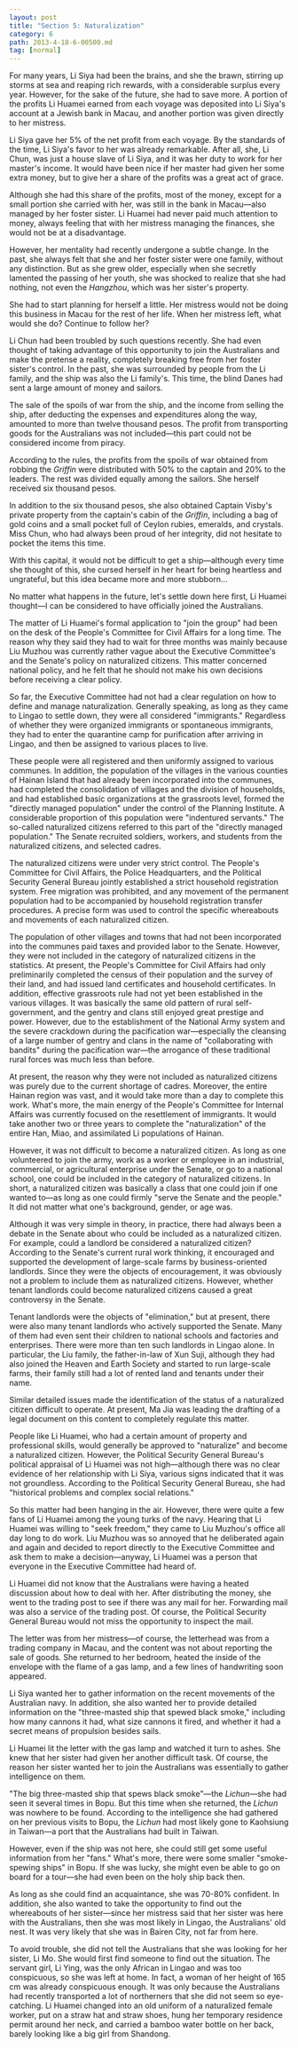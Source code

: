```yaml
---
layout: post
title: "Section 5: Naturalization"
category: 6
path: 2013-4-18-6-00500.md
tag: [normal]
---
```


For many years, Li Siya had been the brains, and she the brawn, stirring up storms at sea and reaping rich rewards, with a considerable surplus every year. However, for the sake of the future, she had to save more. A portion of the profits Li Huamei earned from each voyage was deposited into Li Siya's account at a Jewish bank in Macau, and another portion was given directly to her mistress.

Li Siya gave her 5% of the net profit from each voyage. By the standards of the time, Li Siya's favor to her was already remarkable. After all, she, Li Chun, was just a house slave of Li Siya, and it was her duty to work for her master's income. It would have been nice if her master had given her some extra money, but to give her a share of the profits was a great act of grace.

Although she had this share of the profits, most of the money, except for a small portion she carried with her, was still in the bank in Macau—also managed by her foster sister. Li Huamei had never paid much attention to money, always feeling that with her mistress managing the finances, she would not be at a disadvantage.

However, her mentality had recently undergone a subtle change. In the past, she always felt that she and her foster sister were one family, without any distinction. But as she grew older, especially when she secretly lamented the passing of her youth, she was shocked to realize that she had nothing, not even the *Hangzhou*, which was her sister's property.

She had to start planning for herself a little. Her mistress would not be doing this business in Macau for the rest of her life. When her mistress left, what would she do? Continue to follow her?

Li Chun had been troubled by such questions recently. She had even thought of taking advantage of this opportunity to join the Australians and make the pretense a reality, completely breaking free from her foster sister's control. In the past, she was surrounded by people from the Li family, and the ship was also the Li family's. This time, the blind Danes had sent a large amount of money and sailors.

The sale of the spoils of war from the ship, and the income from selling the ship, after deducting the expenses and expenditures along the way, amounted to more than twelve thousand pesos. The profit from transporting goods for the Australians was not included—this part could not be considered income from piracy.

According to the rules, the profits from the spoils of war obtained from robbing the *Griffin* were distributed with 50% to the captain and 20% to the leaders. The rest was divided equally among the sailors. She herself received six thousand pesos.

In addition to the six thousand pesos, she also obtained Captain Visby's private property from the captain's cabin of the *Griffin*, including a bag of gold coins and a small pocket full of Ceylon rubies, emeralds, and crystals. Miss Chun, who had always been proud of her integrity, did not hesitate to pocket the items this time.

With this capital, it would not be difficult to get a ship—although every time she thought of this, she cursed herself in her heart for being heartless and ungrateful, but this idea became more and more stubborn...

No matter what happens in the future, let's settle down here first, Li Huamei thought—I can be considered to have officially joined the Australians.

The matter of Li Huamei's formal application to "join the group" had been on the desk of the People's Committee for Civil Affairs for a long time. The reason why they said they had to wait for three months was mainly because Liu Muzhou was currently rather vague about the Executive Committee's and the Senate's policy on naturalized citizens. This matter concerned national policy, and he felt that he should not make his own decisions before receiving a clear policy.

So far, the Executive Committee had not had a clear regulation on how to define and manage naturalization. Generally speaking, as long as they came to Lingao to settle down, they were all considered "immigrants." Regardless of whether they were organized immigrants or spontaneous immigrants, they had to enter the quarantine camp for purification after arriving in Lingao, and then be assigned to various places to live.

These people were all registered and then uniformly assigned to various communes. In addition, the population of the villages in the various counties of Hainan Island that had already been incorporated into the communes, had completed the consolidation of villages and the division of households, and had established basic organizations at the grassroots level, formed the "directly managed population" under the control of the Planning Institute. A considerable proportion of this population were "indentured servants." The so-called naturalized citizens referred to this part of the "directly managed population." The Senate recruited soldiers, workers, and students from the naturalized citizens, and selected cadres.

The naturalized citizens were under very strict control. The People's Committee for Civil Affairs, the Police Headquarters, and the Political Security General Bureau jointly established a strict household registration system. Free migration was prohibited, and any movement of the permanent population had to be accompanied by household registration transfer procedures. A precise form was used to control the specific whereabouts and movements of each naturalized citizen.

The population of other villages and towns that had not been incorporated into the communes paid taxes and provided labor to the Senate. However, they were not included in the category of naturalized citizens in the statistics. At present, the People's Committee for Civil Affairs had only preliminarily completed the census of their population and the survey of their land, and had issued land certificates and household certificates. In addition, effective grassroots rule had not yet been established in the various villages. It was basically the same old pattern of rural self-government, and the gentry and clans still enjoyed great prestige and power. However, due to the establishment of the National Army system and the severe crackdown during the pacification war—especially the cleansing of a large number of gentry and clans in the name of "collaborating with bandits" during the pacification war—the arrogance of these traditional rural forces was much less than before.

At present, the reason why they were not included as naturalized citizens was purely due to the current shortage of cadres. Moreover, the entire Hainan region was vast, and it would take more than a day to complete this work. What's more, the main energy of the People's Committee for Internal Affairs was currently focused on the resettlement of immigrants. It would take another two or three years to complete the "naturalization" of the entire Han, Miao, and assimilated Li populations of Hainan.

However, it was not difficult to become a naturalized citizen. As long as one volunteered to join the army, work as a worker or employee in an industrial, commercial, or agricultural enterprise under the Senate, or go to a national school, one could be included in the category of naturalized citizens. In short, a naturalized citizen was basically a class that one could join if one wanted to—as long as one could firmly "serve the Senate and the people." It did not matter what one's background, gender, or age was.

Although it was very simple in theory, in practice, there had always been a debate in the Senate about who could be included as a naturalized citizen. For example, could a landlord be considered a naturalized citizen? According to the Senate's current rural work thinking, it encouraged and supported the development of large-scale farms by business-oriented landlords. Since they were the objects of encouragement, it was obviously not a problem to include them as naturalized citizens. However, whether tenant landlords could become naturalized citizens caused a great controversy in the Senate.

Tenant landlords were the objects of "elimination," but at present, there were also many tenant landlords who actively supported the Senate. Many of them had even sent their children to national schools and factories and enterprises. There were more than ten such landlords in Lingao alone. In particular, the Liu family, the father-in-law of Xun Suji, although they had also joined the Heaven and Earth Society and started to run large-scale farms, their family still had a lot of rented land and tenants under their name.

Similar detailed issues made the identification of the status of a naturalized citizen difficult to operate. At present, Ma Jia was leading the drafting of a legal document on this content to completely regulate this matter.

People like Li Huamei, who had a certain amount of property and professional skills, would generally be approved to "naturalize" and become a naturalized citizen. However, the Political Security General Bureau's political appraisal of Li Huamei was not high—although there was no clear evidence of her relationship with Li Siya, various signs indicated that it was not groundless. According to the Political Security General Bureau, she had "historical problems and complex social relations."

So this matter had been hanging in the air. However, there were quite a few fans of Li Huamei among the young turks of the navy. Hearing that Li Huamei was willing to "seek freedom," they came to Liu Muzhou's office all day long to do work. Liu Muzhou was so annoyed that he deliberated again and again and decided to report directly to the Executive Committee and ask them to make a decision—anyway, Li Huamei was a person that everyone in the Executive Committee had heard of.

Li Huamei did not know that the Australians were having a heated discussion about how to deal with her. After distributing the money, she went to the trading post to see if there was any mail for her. Forwarding mail was also a service of the trading post. Of course, the Political Security General Bureau would not miss the opportunity to inspect the mail.

The letter was from her mistress—of course, the letterhead was from a trading company in Macau, and the content was not about reporting the sale of goods. She returned to her bedroom, heated the inside of the envelope with the flame of a gas lamp, and a few lines of handwriting soon appeared.

Li Siya wanted her to gather information on the recent movements of the Australian navy. In addition, she also wanted her to provide detailed information on the "three-masted ship that spewed black smoke," including how many cannons it had, what size cannons it fired, and whether it had a secret means of propulsion besides sails.

Li Huamei lit the letter with the gas lamp and watched it turn to ashes. She knew that her sister had given her another difficult task. Of course, the reason her sister wanted her to join the Australians was essentially to gather intelligence on them.

"The big three-masted ship that spews black smoke"—the *Lichun*—she had seen it several times in Bopu. But this time when she returned, the *Lichun* was nowhere to be found. According to the intelligence she had gathered on her previous visits to Bopu, the *Lichun* had most likely gone to Kaohsiung in Taiwan—a port that the Australians had built in Taiwan.

However, even if the ship was not here, she could still get some useful information from her "fans." What's more, there were some smaller "smoke-spewing ships" in Bopu. If she was lucky, she might even be able to go on board for a tour—she had even been on the holy ship back then.

As long as she could find an acquaintance, she was 70-80% confident. In addition, she also wanted to take the opportunity to find out the whereabouts of her sister—since her mistress said that her sister was here with the Australians, then she was most likely in Lingao, the Australians' old nest. It was very likely that she was in Bairen City, not far from here.

To avoid trouble, she did not tell the Australians that she was looking for her sister, Li Mo. She would first find someone to find out the situation. The servant girl, Li Ying, was the only African in Lingao and was too conspicuous, so she was left at home. In fact, a woman of her height of 165 cm was already conspicuous enough. It was only because the Australians had recently transported a lot of northerners that she did not seem so eye-catching. Li Huamei changed into an old uniform of a naturalized female worker, put on a straw hat and straw shoes, hung her temporary residence permit around her neck, and carried a bamboo water bottle on her back, barely looking like a big girl from Shandong.